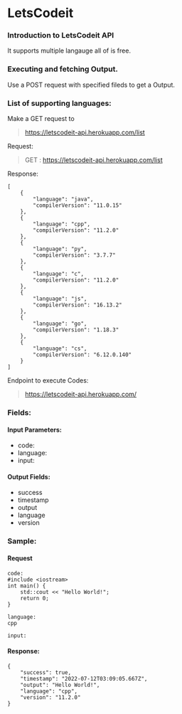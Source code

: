 # LetsCodeit

### Introduction to LetsCodeit API
It supports multiple langauge all of is free.

### Executing and fetching Output.
Use a POST request with specified fileds to get a Output.

### List of supporting languages:
Make a GET request to 
> https://letscodeit-api.herokuapp.com/list

Request:

> GET : https://letscodeit-api.herokuapp.com/list

Response:
```
[
    {
        "language": "java",
        "compilerVersion": "11.0.15"
    },
    {
        "language": "cpp",
        "compilerVersion": "11.2.0"
    },
    {
        "language": "py",
        "compilerVersion": "3.7.7"
    },
    {
        "language": "c",
        "compilerVersion": "11.2.0"
    },
    {
        "language": "js",
        "compilerVersion": "16.13.2"
    },
    {
        "language": "go",
        "compilerVersion": "1.18.3"
    },
    {
        "language": "cs",
        "compilerVersion": "6.12.0.140"
    }
]
```

Endpoint to execute Codes:
> https://letscodeit-api.herokuapp.com/

### Fields:
#### Input Parameters:

- code:
- language:
- input:

#### Output Fields:

- success
- timestamp
- output
- language
- version

### Sample:

#### Request

```
code:
#include <iostream>
int main() {
    std::cout << "Hello World!";
    return 0;
}

language:
cpp

input:
```

#### Response:
```
{
    "success": true,
    "timestamp": "2022-07-12T03:09:05.667Z",
    "output": "Hello World!",
    "language": "cpp",
    "version": "11.2.0"
}
```
